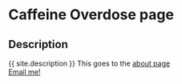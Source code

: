 # Caffeine Overdose page

## Description
{{ site.description }}
This goes to the [about page](about)  
[Email me!](mailto:{{site.email}})

